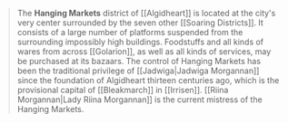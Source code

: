 > The **Hanging Markets** district of [[Algidheart]] is located at the city's very center surrounded by the seven other [[Soaring Districts]]. It consists of a large number of platforms suspended from the surrounding impossibly high buildings. Foodstuffs and all kinds of wares from across [[Golarion]], as well as all kinds of services, may be purchased at its bazaars. The control of Hanging Markets has been the traditional privilege of [[Jadwiga|Jadwiga Morgannan]] since the foundation of Algidheart thirteen centuries ago, which is the provisional capital of [[Bleakmarch]] in [[Irrisen]]. [[Riina Morgannan|Lady Riina Morgannan]] is the current mistress of the Hanging Markets.








